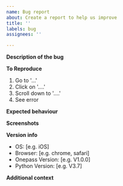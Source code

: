 ```yaml
---
name: Bug report
about: Create a report to help us improve
title: ''
labels: bug
assignees: ''

---
```


**Description of the bug**
<!-- A clear and concise description of what the bug is. -->

**To Reproduce**
<!-- Clear and concise steps to reproduce the behaviour. -->
1. Go to '...'
2. Click on '....'
3. Scroll down to '....'
4. See error

**Expected behaviour**
<!-- A clear and concise description of what you expected to happen. -->

**Screenshots**
<!-- If applicable, add screenshots to help explain your problem. -->

**Version info**
 - OS: [e.g. iOS]
 - Browser: [e.g. chrome, safari]
 - Onepass Version: [e.g. V1.0.0]
 - Python Version: [e.g. V3.7]

**Additional context**
<!-- Add any other context about the problem here. -->
